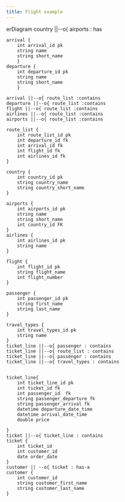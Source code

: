```yaml
---
title: Flight example
---
```

erDiagram
    country ||--o{ airports : has


    arrival {
        int arrival_id pk
        string name
        string short_name
        }
    departure {
        int departure_id pk
        string name
        string short_name
        }
    
    arrival ||--o{ route_list :contains
    departure ||--o{ route_list :contains
    flight ||--o{ route_list :contains
    airlines ||--o{ route_list :contains
    airports ||--o{ route_list :contains

    route_list {
        int route_list_id pk
        int departure_id fk
        int arrival_id fk
        int flight_id fk
        int airlines_id fk
    }

    country {
        int country_id pk
        string country_name
        string country_short_name
    }

    airports {
        int airports_id pk
        string name
        string short_name
        int country_id FK
    }
    airlines {
        int airlines_id pk
        string name
    }

    flight {
        int flight_id pk
        string flight_name
        int flight_number
    }

    passenger {
        int passenger_id pk
        string first_name
        string last_name
    }

    travel_types {
        int travel_types_id pk
        string name
    }
    ticket_line ||--o{ passenger : contains
    ticket_line ||--o{ route_list : contains
    ticket_line ||--o{ passenger : contains
    ticket_line ||--o{ travel_types : contains


    ticket_line{
        int ticket_line_id pk
        int ticket_id fk
        int passenger_id  fk
        string passenger_departure fk
        string passenger_arrival fk
        datetime departure_date_time
        datetime arrival_date_time
        double price

    }
    ticket ||--o{ ticket_line : contains
    ticket {
        int ticket_id
        int customer_id
        date order_date
    }
    customer || --o{ ticket : has-a
    customer {
        int customer_id
        string customer_first_name
        string customer_last_name
    }
